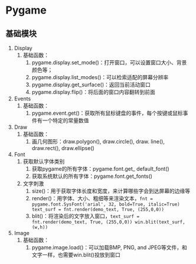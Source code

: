 # Pygame

## 基础模块
1. Display
   1. 基础函数：
      1. pygame.display.set_mode()：打开窗口，可以设置窗口大小、背景颜色等；
      2. pygame.display.list_modes()：可以检索适配的屏幕分辨率
      3. pygame.display.get_surface()：返回当前活动窗口
      4. pygame.display.flip()：将后面的窗口内容翻转到前面
2. Events
   1. 基础函数：
      1. pygame.event.get()：获取所有鼠标键盘的事件，每个按键或鼠标事件有一个特定的常量数值
3. Draw
   1. 基础函数：
      1. 画几何图形：draw.polygon(), draw.circle(), draw. line(), draw.rect(), draw.ellipse()
4. Font
   1. 获取默认字体类别
      1. 获取pygame的所有字体：pygame.font.get_ default_font()
      2. 获取系统默认的所有字体：pygame.font.get_fonts()
   2. 文字刺激
      1. size()：用于获取字体长度和宽度，来计算哪些字会到达屏幕的边缘等
      2. render()：用字体、大小、粗细等来渲染文本，`fnt = pygame.font.SysFont('arial', 32, bold=True, italic=True) text_surf = fnt.render(demo_text, True, (255,0,0))`
      3. blit()：将渲染后的文字放入窗口，`text_surf = fnt.render(demo_text, True, (255,0,0)) win.blit(text_surf, (w,h))`
5. Image
   1. 基础函数：
      1. pygame.image.load()：可以加载BMP, PNG, and JPEG等文件，和文字一样，也需要win.blit()投放到窗口